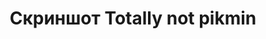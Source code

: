 ---
image: /assets/images/screenshots/pikmin/pikmin-screenshot-3.jpg
title: "Скриншот Totally not pikmin"
---